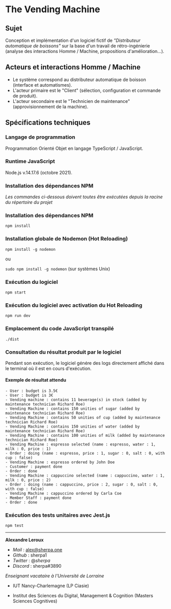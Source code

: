 # The Vending Machine

## Sujet

Conception et implémentation d'un logiciel fictif de _"Distributeur automatique de boissons"_ sur la base d'un travail de rétro-ingénierie (analyse des interactions Homme / Machine, propositions d'amélioration...).

## Acteurs et interactions Homme / Machine

- Le système correspond au distributeur automatique de boisson (interface et automatismes).
- L'acteur primaire est le "Client" (sélection, configuration et commande de produit).
- L'acteur secondaire est le "Technicien de maintenance" (approvisionnement de la machine).

## Spécifications techniques

### Langage de programmation

Programmation Orienté Objet en langage TypeScript / JavaScript.

### Runtime JavaScript

Node.js v.14.17.6 (octobre 2021).

### Installation des dépendances NPM

_Les commandes ci-dessous doivent toutes être exécutées depuis la racine du répertoire du projet_

### Installation des dépendances NPM

`npm install`

### Installation globale de Nodemon (Hot Reloading)

`npm install -g nodemon`

ou

`sudo npm install -g nodemon` (sur systèmes Unix)

### Exécution du logiciel

`npm start`

### Exécution du logiciel avec activation du Hot Reloading

`npm run dev`

### Emplacement du code JavaScript transpilé

`./dist`

### Consultation du résultat produit par le logiciel

Pendant son exécution, le logiciel génére des logs directement affiché dans le terminal où il est en cours d'exécution.

#### Exemple de résultat attendu

```
- User : budget is 3.5€
- User : budget is 3€
- Vending machine : contains 11 beverage(s) in stock (added by maintenance technician Richard Roe)
- Vending Machine : contains 150 unities of sugar (added by maintenance technician Richard Roe)
- Vending Machine : contains 50 unities of cup (added by maintenance technician Richard Roe)
- Vending Machine : contains 150 unities of water (added by maintenance technician Richard Roe)
- Vending Machine : contains 100 unities of milk (added by maintenance technician Richard Roe)
- Vending Machine : espresso selected (name : espresso, water : 1, milk : 0, price : 1)
- Order : doing (name : espresso, price : 1, sugar : 0, salt : 0, with cup : false)
- Vending Machine : espresso ordered by John Doe
- Customer : payment done
- Order : done
- Vending Machine : cappuccino selected (name : cappuccino, water : 1, milk : 0, price : 2)
- Order : doing (name : cappuccino, price : 2, sugar : 0, salt : 0, with cup : false)
- Vending Machine : cappuccino ordered by Carla Coe
- Member Staff : payment done
- Order : done
```

### Exécution des tests unitaires avec Jest.js

`npm test`

---

**Alexandre Leroux**

- _Mail_ : alex@sherpa.one
- _Github_ : sherpa1
- _Twitter_ : @_sherpa_
- _Discord_ : sherpa#3890

_Enseignant vacataire à l'Université de Lorraine_

- IUT Nancy-Charlemagne (LP Ciasie)

- Institut des Sciences du Digital, Management & Cognition (Masters Sciences Cognitives)
